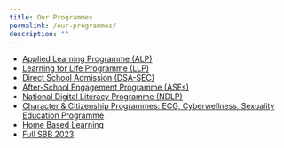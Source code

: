 ```yaml
---
title: Our Programmes
permalink: /our-programmes/
description: ""
---
```

<ul>
<li><u><a href="/our-programmes/applied-learning-programme-alp" target="">Applied Learning Programme (ALP)</a></u></li>
<li><u><a href="/our-programmes/learning-for-life-programme-llp" target="">Learning for Life Programme (LLP)</a></u></li>
<li><u><a href="/our-programmes/direct-school-admission-dsa-sec" target="">Direct School Admission (DSA-SEC)</a></u></li>
<li><u><a href="/our-programmes/after-school-engagement-ases-programme" target="">After-School Engagement Programme (ASEs)</a></u></li>
<li><u><a href="/our-programmes/national-digital-literacy-programme-ndlp" target="">National Digital Literacy Programme (NDLP)</a></u></li>
<li><u><a href="/our-programmes/character-n-citizenship-programmes-ecg-cyberwellness-sexuality-education-programme" target="">Character &amp; Citizenship Programmes: ECG, Cyberwellness, Sexuality Education Programme</a></u></li>
<li><u><a href="/our-programmes/blended-home-based-learning" target="">Home Based Learning</a></u></li>
<li><a href="/our-programmes/full-sbb-2023" target="">Full SBB 2023</a></li>
</ul>